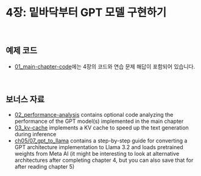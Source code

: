# 4장: 밑바닥부터 GPT 모델 구현하기

&nbsp;
## 예제 코드

- [01_main-chapter-code](01_main-chapter-code)에는 4장의 코드와 연습 문제 해답이 포함되어 있습니다. 

&nbsp;
## 보너스 자료

- [02_performance-analysis](02_performance-analysis) contains optional code analyzing the performance of the GPT model(s) implemented in the main chapter
- [03_kv-cache](03_kv-cache) implements a KV cache to speed up the text generation during inference
- [ch05/07_gpt_to_llama](../ch05/07_gpt_to_llama) contains a step-by-step guide for converting a GPT architecture implementation to Llama 3.2 and loads pretrained weights from Meta AI (it might be interesting to look at alternative architectures after completing chapter 4, but you can also save that for after reading chapter 5)

